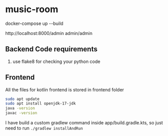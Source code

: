 # music-room

docker-compose up --build

http://localhost:8000/admin admin/admin

## Backend Code requirements

1. use flake8 for checking your python code

## Frontend

All the files for kotlin frontend is stored in frontend folder

```bash
sudo apt update
sudo apt install openjdk-17-jdk
java -version
javac -version
```

I have build a custom gradlew command inside app/build.gradle.kts, so just need to run `./gradlew installAndRun`
